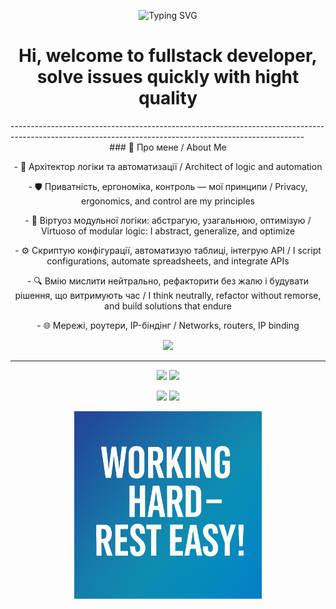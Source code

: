 
<p align="center">
  <img src="https://readme-typing-svg.demolab.com?font=Fira+Code&size=22&pause=1000&color=00F7FF&center=true&vCenter=true&width=435&lines=Architect+of+modular+logic;Turning+ChAoS+into+symmetry;Privacy+Focused+Digital+Craftsman;Optimize+what+must+never+break;Scripting+Everything+That+Moves" alt="Typing SVG" />
</p>
<h1 align="center">Hi, welcome to fullstack developer,
  solve issues quickly with hight quality</h1>
-------------------------------------------------------------------------------------------------------------------------------------------------------
<div align="center">
<span>### 🧠 Про мене / About Me
</span>
<p>- 🧩 Архітектор логіки та автоматизації / Architect of logic and automation
</p>  
<p>- 🛡️ Приватність, ергономіка, контроль — мої принципи / Privacy, ergonomics, and control are my principles
</p>
<p>- 🧠 Віртуоз модульної логіки: абстрагую, узагальнюю, оптимізую / Virtuoso of modular logic: I abstract, generalize, and optimize
</p>
<p>- ⚙️ Скриптую конфігурації, автоматизую таблиці, інтегрую API / I script configurations, automate spreadsheets, and integrate APIs
</p>
<p>- 🔍 Вмію мислити нейтрально, рефакторити без жалю і будувати рішення, що витримують час / I think neutrally, refactor without remorse, and build solutions that endure
</p>
<p>- 🌐 Мережі, роутери, IP-біндінг /  Networks, routers, IP binding</p>
 


</p>
<p align="center">
  <img src="https://skillicons.dev/icons?i=html,css,figma,github,js,bash,git,vscode,java,nodejs,windows,react,discord,visualstudio,vite" />
</div>

-------------------------------------------------------------------------------------------------------------------------------------------------------
<p align="center">
  <img src="https://github-readme-stats.vercel.app/api?username=DrHouseUA&show_icons=true&theme=cobalt2&hide_border=true" />
  <img src="https://github-readme-streak-stats.herokuapp.com/?user=DrHouseUA&theme=cobalt2&hide_border=true" />
</p>

<p align="center">
  <a href="mailto:romanknyazhyk@gmail.com"><img src="https://img.shields.io/badge/Email-000?style=for-the-badge&logo=gmail&logoColor=white" /></a>
  <a href="https://www.linkedin.com/in/роман-княжик-772824229"><img src="https://img.shields.io/badge/LinkedIn-000?style=for-the-badge&logo=linkedin&logoColor=white" /></a>
</p>
<div align="center">
  <img src="./assets/images/banner.png" width="300"/>
</div>



<!--
**DrHouseUA/DrHouseUA** is a ✨ _special_ ✨ repository because its `README.md` (this file) appears on your GitHub profile.

Here are some ideas to get you started:

- 🔭 I’m currently working on ...
- 🌱 I’m currently learning ...
- 👯 I’m looking to collaborate on ...
- 🤔 I’m looking for help with ...
- 💬 Ask me about ...
- 📫 How to reach me: ...
- 😄 Pronouns: ...
- ⚡ Fun fact: ...
-->
